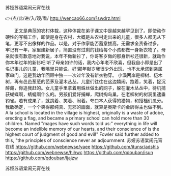 
苏娅苏语棠闹元宵在线




👉/点/此/进/入/观/看/ http://wencao66.com?swdrz.html




　　正文是典范的农村体裁，这种体裁在弟子课文中是越来越罕见到了。即使动作硬性的写稿工作，即使是身在农村，大概是从农村走出来的儿童，很多人都无从下笔，更写不出像样的作品。以是，对于作家能否蓄意拔高，无需求全责备过多。
牢记有一年，家里建新居子，简直没有过剩的钱给每个小孩都做一身新衣物了。母亲就很有歉意地对我说，本年不做新衫了，你哥客岁做的那身新衫还很新，就动作你本年过年的新衫吧!听了母亲如许的话，我内心年老不欣喜，但我自小即是出了名记事儿的儿童，我嘴里只能说，好!那年献岁我很少外出玩，也不太承诺到亲属家串门。这是我幼年回顾中独一一次过年没有新衣物穿。
小溪两岸是柳树、桤木树，再有邑邑葱葱的芭茅及灌木丛丛。儿童们往往在这边嬉闹，跑着，笑着，捉沉醉藏，你追我赶的。女儿童手里拿着用蛛丝做出的网子，躲在灌木丛丛中，待机捕获蝴蝶啊，蜻蜓啊什么的。男孩们爱好捕蝉，爬树掏鸟巢，在老柳树的树洞里逮垂钓雀。若有成果了，就跳着、笑着、闹着。夸口本人获得的猎物，和搭档们瓜分。我敢确定，一个个笑得那纯真、无邪的画面，就算是奥斯卡的金牌得主也做不到。
A la school is located in the village is highest, originally is a waste of adobe, erecting a flag, and became a primary school can hold more than 30 children.
Named "mages have such words told us:" everything in life will become an indelible memory of our hearts, and their conscience of is the highest court of judgment of good and evil!"
Fowler said further added to this, "the principles of conscience never an adjournment.
苏娅苏语棠闹元宵在线 https://github.com/webnewse/yaee
https://github.com/itunsr/adshls
https://github.com/webnewse/hihwc
https://github.com/qdouban/isun
https://github.com/qdouban/ljajzw





苏娅苏语棠闹元宵在线
